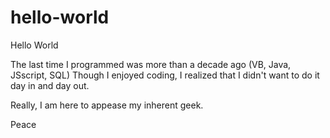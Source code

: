 # hello-world
Hello World

The last time I programmed was more than a decade ago (VB, Java, JSscript, SQL)
Though I enjoyed coding, I realized that I didn't want to do it day in and day out. 

Really, I am here to appease my inherent geek.  

Peace
